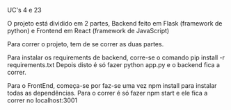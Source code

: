 UC's 4 e 23

O projeto está dividido em 2 partes, Backend feito em Flask (framework de python) e Frontend em React (framework de JavaScript)

Para correr o projeto, tem de se correr as duas partes.

Para instalar os requirements de backend, corre-se o comando pip install -r requirements.txt
Depois disto é só fazer python app.py e o backend fica a correr.

Para o FrontEnd, começa-se por faz-se uma vez npm install para instalar todas as dependências.
Para o correr é só fazer npm start e ele fica a correr no localhost:3001


